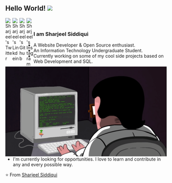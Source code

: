 ## Hello World! <img src="https://raw.githubusercontent.com/iampavangandhi/iampavangandhi/master/gifs/Hi.gif" width="30px"></h2>

<a href="https://twitter.com/im__Sharjeel">
  <img align="left" alt="Sharjeel's Twitter" width="22px" src="https://cdn.jsdelivr.net/npm/simple-icons@v3/icons/twitter.svg" />
</a>
<a href="https://www.linkedin.com/in/sharjeel-siddiqui-599870248/">
  <img align="left" alt="Sharjeel's Linkdein" width="22px" src="https://cdn.jsdelivr.net/npm/simple-icons@v3/icons/linkedin.svg" />
</a>
<a href="https://github.com/sharjeel-siddiqui12">
  <img align="left" alt="Sharjeel's Github" width="22px" src="https://cdn.jsdelivr.net/npm/simple-icons@v3/icons/github.svg" />
</a>
<a href="https://www.instagram.com/sharjeel_.siddiqui._/">
  <img align="left" alt="Sharjeel's Instagram" width="22px" src="https://cdn.jsdelivr.net/npm/simple-icons@v3/icons/instagram.svg" />
</a>



<br />
<img align="right" alt="GIF" src="code.gif" />


### I am Sharjeel Siddiqui
- A Website Developer & Open Source enthusiast.
- An Information Technology Undergraduate Student. 
- Currently working on some of my cool side projects based on Web Development and SQL.
- I'm currently looking for opportunities. I love to learn and contribute in any and every possible way.

⭐️ From [Sharjeel Siddiqui](https://sharjeel-siddiqui.vercel.app/)
